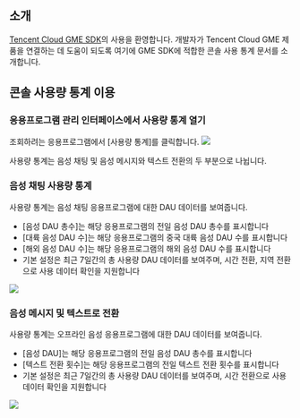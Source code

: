 ## 소개

[Tencent Cloud GME SDK](https://cloud.tencent.com/product/tmg?idx=1)의 사용을 환영합니다. 개발자가 Tencent Cloud GME 제품을 연결하는 데 도움이 되도록 여기에 GME SDK에 적합한 콘솔 사용 통계 문서를 소개합니다.

## 콘솔 사용량 통계 이용

### 응용프로그램 관리 인터페이스에서 사용량 통계 열기

조회하려는 응용프로그램에서 [사용량 통계]를 클릭합니다.
![](https://main.qcloudimg.com/raw/9e78b27c75b9bfcd2ce02ae1d02b7046.png)

사용량 통계는 음성 채팅 및 음성 메시지와 텍스트 전환의 두 부분으로 나뉩니다.

### 음성 채팅 사용량 통계

사용량 통계는 음성 채팅 응용프로그램에 대한 DAU 데이터를 보여줍니다.

- [음성 DAU 총수]는 해당 응용프로그램의 전일 음성 DAU 총수를 표시합니다
- [대륙 음성 DAU 수]는 해당 응용프로그램의 중국 대륙 음성 DAU 수를 표시합니다
- [해외 음성 DAU 수]는 해당 응용프로그램의 해외 음성 DAU 수를 표시합니다
- 기본 설정은 최근 7일간의 총 사용량 DAU 데이터를 보여주며, 시간 전환, 지역 전환으로 사용 데이터 확인을 지원합니다

![](https://main.qcloudimg.com/raw/fe49e9cba23d8e3754a4212c273ffe92.png)

### 음성 메시지 및 텍스트로 전환

사용량 통계는 오프라인 음성 응용프로그램에 대한 DAU 데이터를 보여줍니다.

- [음성 DAU]는 해당 응용프로그램의 전일 음성 DAU 총수를 표시합니다
- [텍스트 전환 횟수]는 해당 응용프로그램의 전일 텍스트 전환 횟수를 표시합니다
- 기본 설정은 최근 7일간의 총 사용량 DAU 데이터를 보여주며, 시간 전환으로 사용 데이터 확인을 지원합니다

![](https://main.qcloudimg.com/raw/87c04939bc58da14aeee8b931cbbde49.png)

